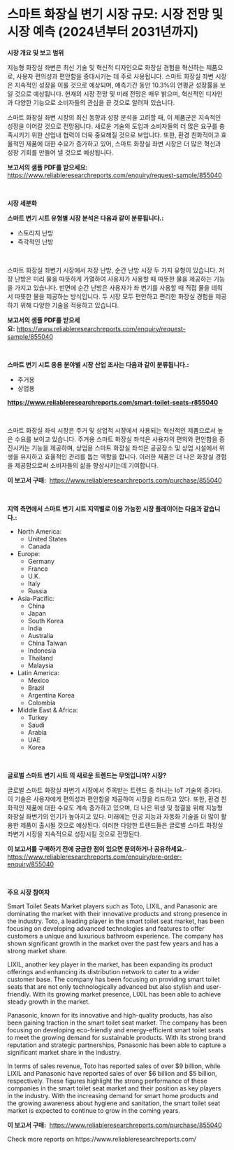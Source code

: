 <p><h1>스마트 화장실 변기 시장 규모: 시장 전망 및 시장 예측 (2024년부터 2031년까지)</h1></p><p><strong>시장 개요 및 보고 범위</strong></p>
<p><p>지능형 화장실 좌변은 최신 기술 및 혁신적 디자인으로 화장실 경험을 혁신하는 제품으로, 사용자 편의성과 편안함을 증대시키는 데 주로 사용됩니다. 스마트 화장실 좌변 시장은 지속적인 성장을 이룰 것으로 예상되며, 예측기간 동안 10.3%의 연평균 성장률을 보일 것으로 예상됩니다. 현재의 시장 전망 및 미래 전망은 매우 밝으며, 혁신적인 디자인과 다양한 기능으로 소비자들의 관심을 끈 것으로 알려져 있습니다. </p><p>스마트 화장실 좌변 시장의 최신 동향과 성장 분석을 고려할 때, 이 제품군은 지속적인 성장을 이어갈 것으로 전망됩니다. 새로운 기술의 도입과 소비자들의 더 많은 요구를 충족시키기 위한 산업내 협력이 더욱 중요해질 것으로 보입니다. 또한, 환경 친화적이고 효율적인 제품에 대한 수요가 증가하고 있어, 스마트 화장실 좌변 시장은 더 많은 혁신과 성장 기회를 만들어 낼 것으로 예상됩니다.</p></p>
<p><strong>보고서의 샘플 PDF를 받으세요:</strong> <a href="https://www.reliableresearchreports.com/enquiry/request-sample/855040">https://www.reliableresearchreports.com/enquiry/request-sample/855040</a></p>
<p>&nbsp;</p>
<p><strong>시장 세분화</strong></p>
<p><strong>스마트 변기 시트 유형별 시장 분석은 다음과 같이 분류됩니다.:</strong></p>
<p><ul><li>스토리지 난방</li><li>즉각적인 난방</li></ul></p>
<p>&nbsp;</p>
<p><p>스마트 화장실 좌변기 시장에서 저장 난방, 순간 난방 시장 두 가지 유형이 있습니다. 저장 난방은 미리 물을 따뜻하게 가열하여 사용자가 사용할 때 따뜻한 물을 제공하는 기능을 가지고 있습니다. 반면에 순간 난방은 사용자가 좌 변기를 사용할 때 직접 물을 데워서 따뜻한 물을 제공하는 방식입니다. 두 시장 모두 편안하고 편리한 화장실 경험을 제공하기 위해 다양한 기술을 적용하고 있습니다.</p></p>
<p><strong>보고서의 샘플 PDF를 받으세요:</strong>&nbsp;<a href="https://www.reliableresearchreports.com/enquiry/request-sample/855040">https://www.reliableresearchreports.com/enquiry/request-sample/855040</a></p>
<p>&nbsp;</p>
<p><strong> 스마트 변기 시트 응용 분야별 시장 산업 조사는 다음과 같이 분류됩니다.:</strong></p>
<p><ul><li>주거용</li><li>상업용</li></ul></p>
<p><strong><a href="https://www.reliableresearchreports.com/smart-toilet-seats-r855040">https://www.reliableresearchreports.com/smart-toilet-seats-r855040</a></strong></p>
<p>&nbsp;</p>
<p><p>스마트 화장실 좌석 시장은 주거 및 상업적 시장에서 사용되는 혁신적인 제품으로서 높은 수요를 보이고 있습니다. 주거용 스마트 화장실 좌석은 사용자의 편의와 편안함을 증진시키는 기능을 제공하며, 상업용 스마트 화장실 좌석은 공공장소 및 상업 시설에서 위생을 유지하고 효율적인 관리를 돕는 역할을 합니다. 이러한 제품은 더 나은 화장실 경험을 제공함으로써 소비자들의 삶을 향상시키는데 기여합니다.</p></p>
<p><strong>이 보고서 구매:</strong>&nbsp; <a href="https://www.reliableresearchreports.com/purchase/855040">https://www.reliableresearchreports.com/purchase/855040</a></p>
<p>&nbsp;</p>
<p><strong>지역 측면에서 스마트 변기 시트 지역별로 이용 가능한 시장 플레이어는 다음과 같습니다.:</strong></p>
<p><ul>
    <li>
        North America:
        <ul>
            <li>United States</li>
            <li>Canada</li>
        </ul>
    </li>
    <li>
        Europe:
        <ul>
            <li>Germany</li>
            <li>France</li>
            <li>U.K.</li>
            <li>Italy</li>
            <li>Russia</li>
        </ul>
    </li>
    <li>
        Asia-Pacific:
        <ul>
            <li>China</li>
            <li>Japan</li>
            <li>South Korea</li>
            <li>India</li>
            <li>Australia</li>
            <li>China Taiwan</li>
            <li>Indonesia</li>
            <li>Thailand</li>
            <li>Malaysia</li>
        </ul>
    </li>
    <li>
        Latin America:
        <ul>
            <li>Mexico</li>
            <li>Brazil</li>
            <li>Argentina Korea</li>
            <li>Colombia</li>
        </ul>
    </li>
    <li>
        Middle East & Africa:
        <ul>
            <li>Turkey</li>
            <li>Saudi</li>
            <li>Arabia</li>
            <li>UAE</li>
            <li>Korea</li>
        </ul>
    </li>
    </ul></p>
<p>&nbsp;</p>
<p><strong>글로벌 스마트 변기 시트 의 새로운 트렌드는 무엇입니까? 시장?</strong></p>
<p><p>글로벌 스마트 화장실 좌변기 시장에서 주목받는 트렌드 중 하나는 IoT 기술의 증가다. 이 기술은 사용자에게 편의성과 편안함을 제공하여 시장을 리드하고 있다. 또한, 환경 친화적인 제품에 대한 수요도 계속 증가하고 있으며, 더 나은 위생 및 청결을 위해 지능형 화장실 좌변기의 인기가 높아지고 있다. 미래에는 인공 지능과 자동화 기술을 더 많이 활용한 제품이 출시될 것으로 예상된다. 이러한 다양한 트렌드들은 글로벌 스마트 화장실 좌변기 시장을 지속적으로 성장시킬 것으로 전망된다.</p></p>
<p><strong>이 보고서를 구매하기 전에 궁금한 점이 있으면 문의하거나 공유하세요.</strong>- <a href="https://www.reliableresearchreports.com/enquiry/pre-order-enquiry/855040">https://www.reliableresearchreports.com/enquiry/pre-order-enquiry/855040</a></p>
<p>&nbsp;</p>
<p><strong>주요 시장 참여자</strong></p>
<p><p>Smart Toilet Seats Market players such as Toto, LIXIL, and Panasonic are dominating the market with their innovative products and strong presence in the industry. Toto, a leading player in the smart toilet seat market, has been focusing on developing advanced technologies and features to offer customers a unique and luxurious bathroom experience. The company has shown significant growth in the market over the past few years and has a strong market share.</p><p>LIXIL, another key player in the market, has been expanding its product offerings and enhancing its distribution network to cater to a wider customer base. The company has been focusing on providing smart toilet seats that are not only technologically advanced but also stylish and user-friendly. With its growing market presence, LIXIL has been able to achieve steady growth in the market.</p><p>Panasonic, known for its innovative and high-quality products, has also been gaining traction in the smart toilet seat market. The company has been focusing on developing eco-friendly and energy-efficient smart toilet seats to meet the growing demand for sustainable products. With its strong brand reputation and strategic partnerships, Panasonic has been able to capture a significant market share in the industry.</p><p>In terms of sales revenue, Toto has reported sales of over $9 billion, while LIXIL and Panasonic have reported sales of over $6 billion and $5 billion, respectively. These figures highlight the strong performance of these companies in the smart toilet seat market and their position as key players in the industry. With the increasing demand for smart home products and the growing awareness about hygiene and sanitation, the smart toilet seat market is expected to continue to grow in the coming years.</p></p>
<p><strong>이 보고서 구매:</strong>&nbsp;&nbsp;<a href="https://www.reliableresearchreports.com/purchase/855040">https://www.reliableresearchreports.com/purchase/855040</a></p>
<p>Check more reports on https://www.reliableresearchreports.com/</p>